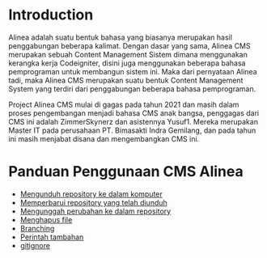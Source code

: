 # Introduction

Alinea adalah suatu bentuk bahasa yang biasanya merupakan hasil penggabungan beberapa kalimat. Dengan dasar yang sama, Alinea CMS merupakan sebuah Content Management Sistem dimana menggunakan kerangka kerja Codeigniter, disini juga menggunakan beberapa bahasa pemprograman untuk membangun sistem ini. Maka dari pernyataan Alinea tadi, maka Alinea CMS merupakan suatu bentuk Content Management System yang terdiri dari penggabungan beberapa bahasa pemprograman.

Project Alinea CMS mulai di gagas pada tahun 2021 dan masih dalam proses pengembangan menjadi bahasa CMS anak bangsa, penggagas dari CMS ini adalah ZimmerSkynerz dan asistennya Yusuf1. Mereka merupakan Master IT pada perusahaan PT. Bimasakti Indra Gemilang, dan pada tahun ini masih menjabat disana dan mengembangkan CMS ini.

# Panduan Penggunaan CMS Alinea

* [Mengunduh repository ke dalam komputer](http://https://github.com/datascienceid/README#mengunduh-repository)
* [Memperbarui repository yang telah diunduh](https://github.com/datascienceid/README#memperbarui-repository)
* [Mengunggah perubahan ke dalam repository](https://github.com/datascienceid/README#mengunggah-perubahan)
* [Menghapus file](https://github.com/datascienceid/README#menghapus-file)
* [Branching](https://github.com/datascienceid/README#branching)
* [Perintah tambahan](https://github.com/datascienceid/README#perintah-tambahan)
* [gitignore](https://github.com/datascienceid/README#gitignore)

